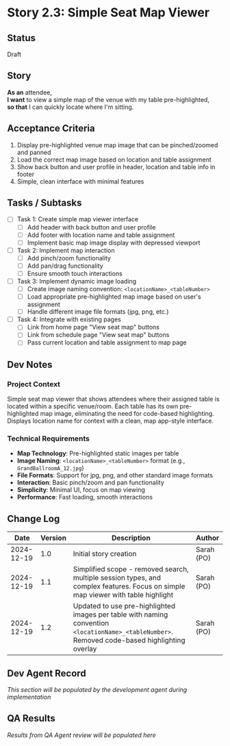 # Story 2.3: Simple Seat Map Viewer

## Status
Draft

## Story
**As an** attendee,  
**I want** to view a simple map of the venue with my table pre-highlighted,  
**so that** I can quickly locate where I'm sitting.

## Acceptance Criteria
1. Display pre-highlighted venue map image that can be pinched/zoomed and panned
2. Load the correct map image based on location and table assignment
3. Show back button and user profile in header, location and table info in footer
4. Simple, clean interface with minimal features

## Tasks / Subtasks
- [ ] Task 1: Create simple map viewer interface
  - [ ] Add header with back button and user profile
  - [ ] Add footer with location name and table assignment
  - [ ] Implement basic map image display with depressed viewport
- [ ] Task 2: Implement map interaction
  - [ ] Add pinch/zoom functionality
  - [ ] Add pan/drag functionality
  - [ ] Ensure smooth touch interactions
- [ ] Task 3: Implement dynamic image loading
  - [ ] Create image naming convention: `<locationName>_<tableNumber>`
  - [ ] Load appropriate pre-highlighted map image based on user's assignment
  - [ ] Handle different image file formats (jpg, png, etc.)
- [ ] Task 4: Integrate with existing pages
  - [ ] Link from home page "View seat map" buttons
  - [ ] Link from schedule page "View seat map" buttons
  - [ ] Pass current location and table assignment to map page

## Dev Notes
### Project Context
Simple seat map viewer that shows attendees where their assigned table is located within a specific venue/room. Each table has its own pre-highlighted map image, eliminating the need for code-based highlighting. Displays location name for context with a clean, map app-style interface.

### Technical Requirements
- **Map Technology**: Pre-highlighted static images per table
- **Image Naming**: `<locationName>_<tableNumber>` format (e.g., `GrandBallroomA_12.jpg`)
- **File Formats**: Support for jpg, png, and other standard image formats
- **Interaction**: Basic pinch/zoom and pan functionality
- **Simplicity**: Minimal UI, focus on map viewing
- **Performance**: Fast loading, smooth interactions

## Change Log
| Date | Version | Description | Author |
|------|---------|-------------|---------|
| 2024-12-19 | 1.0 | Initial story creation | Sarah (PO) |
| 2024-12-19 | 1.1 | Simplified scope - removed search, multiple session types, and complex features. Focus on simple map viewer with table highlight | Sarah (PO) |
| 2024-12-19 | 1.2 | Updated to use pre-highlighted images per table with naming convention `<locationName>_<tableNumber>`. Removed code-based highlighting overlay | Sarah (PO) |

## Dev Agent Record
*This section will be populated by the development agent during implementation*

## QA Results
*Results from QA Agent review will be populated here*
